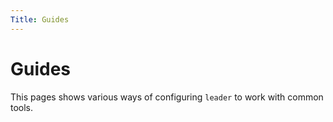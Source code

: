 ```yaml
---
Title: Guides
---
```


# Guides

This pages shows various ways of configuring `leader` to work with common tools.
